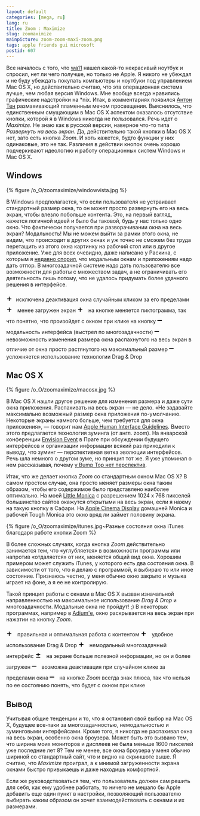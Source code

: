 ```yaml
---
layout: default
categories: [mega, ru]
lang: ru
title: Zoom : Maximize
slug: zoomaximize
mainpicture: zoom-zoom-maxi-zoom.png
tags: apple friends gui microsoft 
postid: 607
---
```



Все началось с того, что <a href="http://wa11.com/">wa11</a> нашел какой-то некрасивый ноутбук и спросил, нет ли чего получше, но только не Apple. Я никого не убеждал и не буду убеждать покупать компьютеры и ноутбуки под управлением Mac OS X, но действительно считаю, что эта операционная система лучше, чем любая версия Windows. Мне вообще всегда нравились графические надстройки на *nix. Итак, в комментариях появился <a href="http://antonten.com/">Антон Тен</a> размахивающий пламенным мечом просвещения. Выяснилось, что единственным смущающим в Mac OS X аспектом оказалось отсутствие кнопки, которой я в Windows никогда не пользовался. Речь идет о <i>Maximize</i>. Не знаю как в русской версии, наверное что-то типа <i>Развернуть на весь экран</i>. Да, действительно такой кнопки в Mac OS X нет, зато есть кнопка <i>Zoom</i>. И хоть кажется, будто функции у них одинаковые, это не так. Различия в действии кнопок очень хорошо подчеркивают идеологию и работу операционных систем Windows и Mac OS X.
<!--more-->


## Windows



{% figure /o_O/zoomaximize/windowvista.jpg %}



В Windows предполагается, что если пользователя не устраивает стандартный размер окна, то он может просто развернуть его на весь экран, чтобы влезло побольше контента. Это, на первый взгляд, кажется логичной идеей и было бы таковой, будь у нас только одно окно. Что фактически получается при разворачивании окна на весь экран? Модальность! Мы не можем выйти за рамки этого окна, не видим, что происходит в других окнах и уж точно не сможем без труда перетащить из этого окна картинку на рабочий стол или в другое приложение. Уже для всех очевидно, даже написано у Раскина, с которым я <a href="/mega/just-raskin-around/">недавно спорил</a>, что модальным окнам и приложениям надо дать отпор. В многозадачной системе надо дать пользователю все возможности для работы с множеством задач, а не ограничивать его деятельность лишь потому, что не удалось придумать более удачного решения в интерфейсе.

<span style="font-size: 24px; color: #000;padding-right: 10px;">+</span>исключена деактивация окна случайным кликом за его пределами
<span style="font-size: 24px; color: #000;padding-right: 10px;">+</span> менее загружен экран
<span style="font-size: 24px; color: #000;padding-right: 10px;">+</span> на кнопке меняется пиктограмма, так что понятно, что произойдет с окном при клике на кнопку
<span style="font-size: 24px; color: #000;padding-right: 10px;">–</span> модальность интерфейса (выстрел по многозадачности)
<span style="font-size: 24px; color: #000;padding-right: 10px;">–</span> невозможность изменения размера окна распахнутого на весь экран в отличие от окна просто растянутого на максимальный размер
<span style="font-size: 24px; color: #000;padding-right: 10px;">–</span> усложняется использование технологии Drag & Drop



## Mac OS X



{% figure /o_O/zoomaximize/macosx.jpg %}



В Mac OS X нашли другое решение для изменения размера и даже сути окна приложения. Распахивать на весь экран — не дело. «Не задавайте максимально возможный размер окна приложения по-умолчанию. Некоторые экраны намного больше, чем требуется для окна приложения», — говорит нам <a href="http://developer.apple.com/documentation/UserExperience/Conceptual/AppleHIGuidelines/XHIGWindows/chapter_18_section_5.html#//apple_ref/doc/uid/20000961-BACEDHFG">Apple Human Interface Guidelines</a>. Вместо этого предлагается технология зуминга (от англ. zoom). На январской конференции <a href="/mega/envision-praha/">Envision Event</a> в Праге при обсуждении будущего интерфейсов и организации информации всякий раз приходили к выводу, что зуминг — перспективная ветка эволюции интерфейсов. Речь шла немного о другом зуме, но принцип тот же. Я уже упоминал о нем рассказывая, почему <a href="/mega/dumbtop/">у Bump Top нет перспектив</a>.

Итак, что же делает кнопка <i>Zoom</i> со стандартным окном Mac OS X? В самом простом случае, она просто меняет размеры окна таким образом, чтобы его содержимое было представлено наиболее оптимально. На моей <a href="/mega/ibook-iback/">Little Monica</a> с разрешением 1024 x 768 пикселей большинство сайтов окажутся открытыми на весь экран, если я нажму на такую кнопку в Сафари. На <a href="/mega/apple-cinema-display-23/">Apple Cinema Display</a> домашней Monica и рабочей Tough Monica это окно вряд ли займет половину экрана.



{% figure /o_O/zoomaximize/itunes.jpg~Разные состояния окна iTunes благодаря работе кнопки Zoom %}



В более сложных случаях, когда кнопка <i>Zoom</i> действительно занимается тем, что «углубляется» в возможности программы или напротив «отдаляется» от них, меняется общий вид окна. Хорошим примером может служить iTunes, у которого есть два состояния окна. В зависимости от того, что я делаю с программой, я выбираю то или иное состояние. Признаюсь честно, у меня обычно окно закрыто и музыка играет на фоне, а я ее не контролирую.

Такой принцип работы с окнами в Mac OS X вызван изначальной направленностью на максимальное использование <i>Drag & Drop</i> и многозадачности. Модальные окна не пройдут! ;) В некоторых программах, например в <a href="http://adiumx.com/">Adium'е</a>, окно раскрывается на весь экран при нажатии на кнопку <i>Zoom</i>.

<span style="font-size: 24px; color: #000;padding-right: 10px;">+</span> правильная и оптимальная работа с контентом
<span style="font-size: 24px; color: #000;padding-right: 10px;">+</span> удобное использование Drag & Drop
<span style="font-size: 24px; color: #000;padding-right: 10px;">+</span> немодальный многозадачный интерфейс
<span style="font-size: 24px; color: #000; padding-right: 10px;">±</span> на экране больше полезной информации, но он и более загружен
<span style="font-size: 24px; color: #000;padding-right: 10px;">–</span> возможна деактивация при случайном клике за пределами окна
<span style="font-size: 24px; color: #000;padding-right: 10px;">–</span> на кнопке <i>Zoom</i> всегда знак плюса, так что нельзя по ее состоянию понять, что будет с окном при клике



## Вывод

Учитывая общие тенденции и то, что я остановил свой выбор на Mac OS X, будущее все-таки за многозадачностью, немодальностью и зуминговыми интерфейсами. Кроме того, я никогда не распахивал окна на весь экран, особенно окна броузера. Может быть это вызвано тем, что ширина моих мониторов и дисплеев не была меньше 1600 пикселей уже последние лет 8? Тем не менее, все окна броузера у меня обычно шириной со стандартный сайт, что и видно на скриншоте выше. Я считаю, что <i>Maximize</i> проиграл, а к мнимой загруженности экрана окнами быстро привыкаешь и даже находишь комфортной.

Если же руководствоваться тем, что пользователь должен сам решить для себя, как ему удобнее работать, то ничего не мешало бы Apple добавить еще один пункт в настройки, позволяющий пользователю выбирать каким образом он хочет взаимодействовать с окнами и их размерами.
